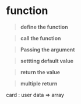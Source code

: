 # function 

> **define the function**

> **call the function**

> **Passing the argument**

> **settting default value**

> **return the value**

> **multiple return**


card : user data => array

